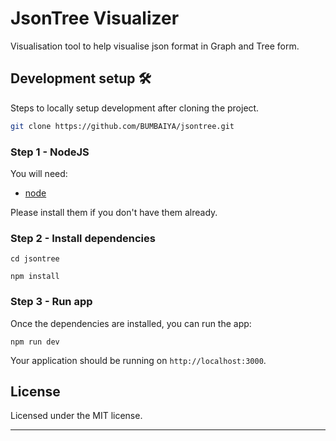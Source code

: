 # JsonTree Visualizer

Visualisation tool to help visualise json format in Graph and Tree form.

## Development setup 🛠

Steps to locally setup development after cloning the project.

```sh
git clone https://github.com/BUMBAIYA/jsontree.git
```

### Step 1 - NodeJS

You will need:

- [node](https://nodejs.org/)

Please install them if you don't have them already.

### Step 2 - Install dependencies

```shell
cd jsontree
```

```shell
npm install
```

### Step 3 - Run app

Once the dependencies are installed, you can run the app:

```shell
npm run dev
```

Your application should be running on `http://localhost:3000`.

## License

Licensed under the MIT license.

---
